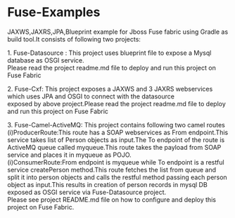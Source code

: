 # Fuse-Examples
<p>JAXWS,JAXRS,JPA,Blueprint example for Jboss Fuse fabric using Gradle as build tool.It consists of following two projects:</p>
<p>1. Fuse-Datasource : This project uses blueprint file to expose  a Mysql database as OSGI service.
   <br/>Please read the project readme.md file to deploy and run this project on Fuse Fabric</p>
<p>2. Fuse-Cxf: This project exposes a JAXWS and 3 JAXRS webservices which uses JPA and OSGI to connect with the datasource<br/>
   exposed by above project.Please read the project readme.md file to deploy and run this project on Fuse Fabric</p>
<p>3. Fuse-Camel-ActiveMQ: This project contains following two camel routes<br/>
(i)ProducerRoute:This route has a SOAP webservices as From endpoint.This service takes list of Person objects as input.The To endpoint of the route is ActiveMQ queue called myqueue.This route takes the payload from SOAP service and places it in myqueue as POJO.</br>
(i)ConsumerRoute:From endpoint is myqueue while To endpoint is a restful service createPerson method.This route fetches the list from queue and split it into person objects and calls the restful method passing each person object as input.This results in creation of person records in mysql DB exposed as OSGI service via Fuse-Datasource project.</br>Please see project README.md file on how to configure and deploy this project on Fuse Fabric.
</p>
